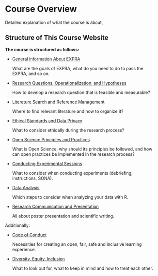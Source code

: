 # Course Overview

Detailed explanation of what the course is about,

## Structure of This Course Website

**The course is structured as follows:**

* [General Information About EXPRA](/student-guide)

   What are the goals of EXPRA, what do you need to do to pass the EXPRA, and so on.

* [Research Questions, Operationalization, and Hypotheses](../content/intro_research)

   How to develop a research question that is feasible and measurable?   

* [Literature Search and Reference Management](../content/literature)

   Where to find relevant literature and how to organize it?
   
* [Ethical Standards and Data Privacy](../content/ethics)

   What to consider ethically during the research process?

* [Open Science Principles and Practices](../content/open-science)

   What is Open Science, why should its principles be followed, and how can open practices be implemented in the research process?

* [Conducting Experimental Sessions](../content/conducting)

   What to consider when conducting experiments (debriefing, instructions, SONA).

* [Data Analysis](../content/analysis)

   Which steps to consider when analyzing your data with R.

* [Research Communication and Presentation](../content/communication)

   All about poster presentation and scientific writing.

Additionally: 

* [Code of Conduct](/CoC)

   Necessities for creating an open, fair, safe and inclusive learning experience.

* [Diversity, Equity, Inclusion](/dei)

   What to look out for, what to keep in mind and how to treat each other.

